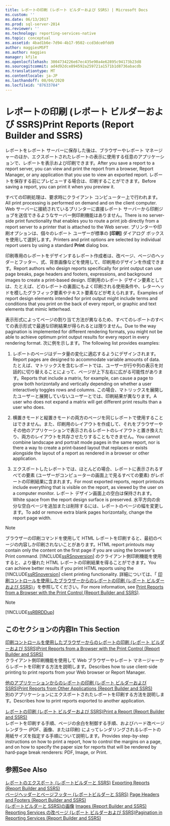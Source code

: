 ```yaml
---
title: レポートの印刷 (レポート ビルダーおよび SSRS) | Microsoft Docs
ms.custom: ''
ms.date: 06/13/2017
ms.prod: sql-server-2014
ms.reviewer: ''
ms.technology: reporting-services-native
ms.topic: conceptual
ms.assetid: 4bad1b6e-7d94-4b17-9502-ccd3dce0fdd9
author: maggiesMSFT
ms.author: maggies
manager: kfile
ms.openlocfilehash: 3004734226e67ec435e90a4e62895c94173b23d8
ms.sourcegitcommit: ad4d92dce894592a259721a1571b1d8736abacdb
ms.translationtype: MT
ms.contentlocale: ja-JP
ms.lasthandoff: 08/04/2020
ms.locfileid: "87633784"
---
```

# <a name="print-reports-report-builder-and-ssrs"></a><span data-ttu-id="a25d9-102">レポートの印刷 (レポート ビルダーおよび SSRS)</span><span class="sxs-lookup"><span data-stu-id="a25d9-102">Print Reports (Report Builder and SSRS)</span></span>
  <span data-ttu-id="a25d9-103">レポートをレポート サーバーに保存した後は、ブラウザーやレポート マネージャーのほか、エクスポートされたレポートの表示に使用する任意のアプリケーションで、レポートを表示および印刷できます。</span><span class="sxs-lookup"><span data-stu-id="a25d9-103">After you save a report to a report server, you can view and print the report from a browser, Report Manager, or any application that you use to view an exported report.</span></span> <span data-ttu-id="a25d9-104">レポートを保存する前にプレビューする場合は、印刷することができます。</span><span class="sxs-lookup"><span data-stu-id="a25d9-104">Before saving a report, you can print it when you preview it.</span></span>  
  
 <span data-ttu-id="a25d9-105">すべての印刷処理は、要求時にクライアント コンピューター上で行われます。</span><span class="sxs-lookup"><span data-stu-id="a25d9-105">All print processing is performed on demand and on the client computer.</span></span> <span data-ttu-id="a25d9-106">Web サーバーに接続されているプリンターに直接レポート サーバーから印刷ジョブを送信できるようなサーバー側印刷機能はありません。</span><span class="sxs-lookup"><span data-stu-id="a25d9-106">There is no server-side print functionality that enables you to route a print job directly from a report server to a printer that is attached to the Web server.</span></span> <span data-ttu-id="a25d9-107">プリンターや印刷オプションは、個々のレポート ユーザーが標準の **[印刷]** ダイアログ ボックスを使用して選択します。</span><span class="sxs-lookup"><span data-stu-id="a25d9-107">Printers and print options are selected by individual report users by using a standard **Print** dialog box.</span></span>  
  
 <span data-ttu-id="a25d9-108">印刷専用のレポートをデザインするレポート作成者は、改ページ、ページのヘッダーとフッター、式、背景画像などを使用して、印刷用のデザインを作成できます。</span><span class="sxs-lookup"><span data-stu-id="a25d9-108">Report authors who design reports specifically for print output can use page breaks, page headers and footers, expressions, and background images to create a print-based design.</span></span> <span data-ttu-id="a25d9-109">印刷用のレポート デザイン要素としては、たとえば、どのレポートの裏面にもよく印刷される使用条件や、レターヘッドを模したグラフィック要素やテキスト要素などが考えられます。</span><span class="sxs-lookup"><span data-stu-id="a25d9-109">Examples of report design elements intended for print output might include terms and conditions that you print on the back of every report, or graphic and text elements that mimic letterhead.</span></span>  
  
 <span data-ttu-id="a25d9-110">表示形式によってページの割り当て方法が異なるため、すべてのレポートのすべての表示形式で最適な印刷結果が得られるとは限りません。</span><span class="sxs-lookup"><span data-stu-id="a25d9-110">Due to the way pagination is implemented for different rendering formats, you might not be able to achieve optimum print output results for every report in every rendering format.</span></span> <span data-ttu-id="a25d9-111">次に例を示します。</span><span class="sxs-lookup"><span data-stu-id="a25d9-111">The following list provides examples:</span></span>  
  
1.  <span data-ttu-id="a25d9-112">レポートのページはデータ量の変化に適応するようにデザインされます。</span><span class="sxs-lookup"><span data-stu-id="a25d9-112">Report pages are designed to accommodate variable amounts of data.</span></span> <span data-ttu-id="a25d9-113">たとえば、マトリックスを含むレポートでは、ユーザーが行や列の表示を対話的に切り替えることによって、ページが上下左右に広がる可能性があります。</span><span class="sxs-lookup"><span data-stu-id="a25d9-113">Reports that include a matrix, for example, can cause a page to grow both horizontally and vertically depending on whether a user interactively toggles rows and columns.</span></span> <span data-ttu-id="a25d9-114">この場合、マトリックスを展開したユーザーと展開していないユーザーとでは、印刷結果が異なります。</span><span class="sxs-lookup"><span data-stu-id="a25d9-114">A user who does not expand a matrix will get different print results than a user who does.</span></span>  
  
2.  <span data-ttu-id="a25d9-115">横置きモードと縦置きモードの両方のページを同じレポートで使用することはできません。また、印刷用のレイアウトを作成して、それをブラウザーやその他のアプリケーションで表示されるレポートのレイアウトと置き換えたり、両方のレイアウトを共存させたりすることもできません。</span><span class="sxs-lookup"><span data-stu-id="a25d9-115">You cannot combine landscape and portrait mode pages in the same report, nor is there a way to create a print-based layout that replaces or exists alongside the layout of a report as rendered in a browser or other application.</span></span>  
  
3.  <span data-ttu-id="a25d9-116">エクスポートしたレポートでは、ほとんどの場合、レポートに表示されるすべての要素 (ユーザーがコンピューターの画面上で見るすべての要素) がレポートの印刷結果に含まれます。</span><span class="sxs-lookup"><span data-stu-id="a25d9-116">For most exported reports, report printouts include everything that is visible on the report, as viewed by the user on a computer monitor.</span></span> <span data-ttu-id="a25d9-117">レポート デザイン画面上の空白は保持されます。</span><span class="sxs-lookup"><span data-stu-id="a25d9-117">White space from the report design surface is preserved.</span></span> <span data-ttu-id="a25d9-118">水平方向の余分な空白ページを追加または削除するには、レポートのページの幅を変更します。</span><span class="sxs-lookup"><span data-stu-id="a25d9-118">To add or remove extra blank pages horizontally, change the report page width.</span></span>  
  
> [!NOTE]  
>  <span data-ttu-id="a25d9-119">ブラウザーの印刷コマンドを使用して HTML レポートを印刷すると、最初のページの内容しか印刷されないことがあります。</span><span class="sxs-lookup"><span data-stu-id="a25d9-119">HTML report printouts may contain only the content on the first page if you are using the browser's Print command.</span></span> <span data-ttu-id="a25d9-120">[!INCLUDE[ssRSnoversion](../../includes/ssrsnoversion-md.md)] のクライアント側印刷機能を使用すると、より優れた HTML レポートの印刷結果を得ることができます。</span><span class="sxs-lookup"><span data-stu-id="a25d9-120">You can achieve better results if you print HTML reports using the [!INCLUDE[ssRSnoversion](../../includes/ssrsnoversion-md.md)] client printing functionality.</span></span> <span data-ttu-id="a25d9-121">詳細については、「 [印刷コントロールを使用したブラウザーからのレポートの印刷 (レポート ビルダーおよび SSRS)](print-reports-from-a-browser-with-the-print-control-report-builder-and-ssrs.md)」を参照してください。</span><span class="sxs-lookup"><span data-stu-id="a25d9-121">For more information, see [Print Reports from a Browser with the Print Control &#40;Report Builder and SSRS&#41;](print-reports-from-a-browser-with-the-print-control-report-builder-and-ssrs.md).</span></span>  
  
> [!NOTE]  
>  [!INCLUDE[ssRBRDDup](../../includes/ssrbrddup-md.md)]  
  
## <a name="in-this-section"></a><span data-ttu-id="a25d9-122">このセクションの内容</span><span class="sxs-lookup"><span data-stu-id="a25d9-122">In This Section</span></span>  
 [<span data-ttu-id="a25d9-123">印刷コントロールを使用したブラウザーからのレポートの印刷 (レポート ビルダーおよび SSRS)</span><span class="sxs-lookup"><span data-stu-id="a25d9-123">Print Reports from a Browser with the Print Control &#40;Report Builder and SSRS&#41;</span></span>](print-reports-from-a-browser-with-the-print-control-report-builder-and-ssrs.md)  
 <span data-ttu-id="a25d9-124">クライアント側印刷機能を使用して Web ブラウザーやレポート マネージャーからレポートを印刷する方法を説明します。</span><span class="sxs-lookup"><span data-stu-id="a25d9-124">Describes how to use client-side printing to print reports from your Web browser or Report Manager.</span></span>  
  
 [<span data-ttu-id="a25d9-125">他のアプリケーションからのレポートの印刷 (レポート ビルダーおよび SSRS)</span><span class="sxs-lookup"><span data-stu-id="a25d9-125">Print Reports from Other Applications &#40;Report Builder and SSRS&#41;</span></span>](print-reports-from-other-applications-report-builder-and-ssrs.md)  
 <span data-ttu-id="a25d9-126">別のアプリケーションにエクスポートされたレポートを印刷する方法を説明します。</span><span class="sxs-lookup"><span data-stu-id="a25d9-126">Describes how to print reports exported to another application.</span></span>  
  
 [<span data-ttu-id="a25d9-127">レポートの印刷 &#40;レポート ビルダーおよび SSRS&#41;</span><span class="sxs-lookup"><span data-stu-id="a25d9-127">Print a Report &#40;Report Builder and SSRS&#41;</span></span>](print-a-report-report-builder-and-ssrs.md)  
 <span data-ttu-id="a25d9-128">レポートを印刷する手順、ページの余白を制御する手順、およびハード改ページ レンダラー (PDF、画像、または印刷) によってレンダリングされるレポートの用紙サイズを指定する手順について説明します。</span><span class="sxs-lookup"><span data-stu-id="a25d9-128">Provides step-by-step instructions on how to print a report, how to control the margins on a page, and on how to specify the paper size for reports that will be rendered by hard-page break renderers: PDF, Image, or Print.</span></span>  
  
## <a name="see-also"></a><span data-ttu-id="a25d9-129">参照</span><span class="sxs-lookup"><span data-stu-id="a25d9-129">See Also</span></span>  
 <span data-ttu-id="a25d9-130">[レポートのエクスポート &#40;レポートビルダーと SSRS&#41;](export-reports-report-builder-and-ssrs.md) </span><span class="sxs-lookup"><span data-stu-id="a25d9-130">[Exporting Reports &#40;Report Builder and SSRS&#41;](export-reports-report-builder-and-ssrs.md) </span></span>  
 <span data-ttu-id="a25d9-131">[ページヘッダーとページフッター &#40;レポートビルダーと SSRS&#41;](../report-design/page-headers-and-footers-report-builder-and-ssrs.md) </span><span class="sxs-lookup"><span data-stu-id="a25d9-131">[Page Headers and Footers &#40;Report Builder and SSRS&#41;](../report-design/page-headers-and-footers-report-builder-and-ssrs.md) </span></span>  
 <span data-ttu-id="a25d9-132">[&#40;レポートビルダーと SSRS&#41;の画像](../report-design/images-report-builder-and-ssrs.md) </span><span class="sxs-lookup"><span data-stu-id="a25d9-132">[Images &#40;Report Builder and SSRS&#41;](../report-design/images-report-builder-and-ssrs.md) </span></span>  
 [<span data-ttu-id="a25d9-133">Reporting Services の改ページ &#40;レポート ビルダーおよび SSRS&#41;</span><span class="sxs-lookup"><span data-stu-id="a25d9-133">Pagination in Reporting Services &#40;Report Builder  and SSRS&#41;</span></span>](../report-design/pagination-in-reporting-services-report-builder-and-ssrs.md)  
  
  

